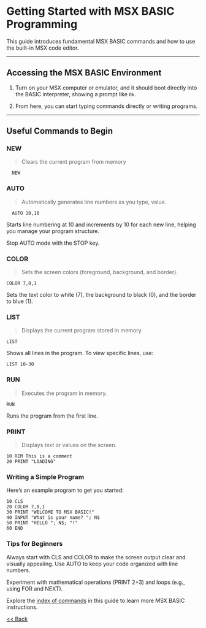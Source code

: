 # Getting Started with MSX BASIC Programming  

This guide introduces fundamental MSX BASIC commands and how to use the built-in MSX code editor.  

---

## Accessing the MSX BASIC Environment
1. Turn on your MSX computer or emulator, and it should boot directly into the BASIC interpreter, showing a prompt like `Ok`.

2. From here, you can start typing commands directly or writing programs.  

---

## Useful Commands to Begin

### NEW  
> Clears the current program from memory  

```basic
  NEW
```
### AUTO
> Automatically generates line numbers as you type,  value.

```basic
  AUTO 10,10
```
Starts line numbering at 10 and increments by 10 for each new line, helping you manage your program structure.

Stop AUTO mode with the STOP key.

### COLOR
> Sets the screen colors (foreground, background, and border).


```basic
COLOR 7,0,1
```

Sets the text color to white (7), the background to black (0), and the border to blue (1).

### LIST
> Displays the current program stored in memory.

```basic
LIST
```
Shows all lines in the program. To view specific lines, use:

```basic
LIST 10-30
```
### RUN
> Executes the program in memory.

```basic
RUN
```

Runs the program from the first line.

### PRINT
> Displays text or values on the screen.
```basic
10 REM This is a comment
20 PRINT "LOADING"
```

### Writing a Simple Program
Here’s an example program to get you started:
```basic
10 CLS
20 COLOR 7,0,1
30 PRINT "WELCOME TO MSX BASIC!"
40 INPUT "What is your name? "; N$
50 PRINT "HELLO "; N$; "!"
60 END

```

### Tips for Beginners
Always start with CLS and COLOR to make the screen output clear and visually appealing.
Use AUTO to keep your code organized with line numbers.

Experiment with mathematical operations (PRINT 2+3) and loops (e.g., using FOR and NEXT).

Explore the [index of commands](./index.md) in this guide to learn more MSX BASIC instructions.

[<< Back](../README.md)
